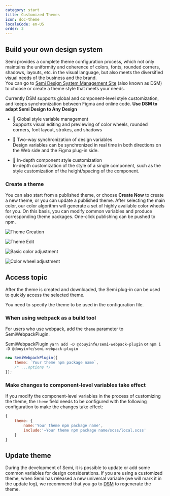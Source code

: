 ```yaml
---
category: start
title: Customized Themes
icon: doc-theme
localeCode: en-US
order: 3
---
```


## Build your own design system

Semi provides a complete theme configuration process, which not only maintains the uniformity and coherence of colors, fonts, rounded corners, shadows, layouts, etc. in the visual language, but also meets the diversified visual needs of the business and the brand.  
You can go to [Semi Design System Management Site](https://semi.design/dsm/) (also known as DSM) to choose or create a theme style that meets your needs.

Currently DSM supports global and component-level style customization, and keeps synchronization between Figma and online code. **Use DSM to adapt Semi Design to Any Design**

- 🎨 Global style variable management  
Supports visual editing and previewing of color wheels, rounded corners, font layout, strokes, and shadows

- 🔁 Two-way synchronization of design variables  
Design variables can be synchronized in real time in both directions on the Web side and the Figma plug-in side.

- 🧩 In-depth component style customization  
In-depth customization of the style of a single component, such as the style customization of the height/spacing of the component.

### Create a theme

You can also start from a published theme, or choose **Create Now** to create a new theme, or you can update a published theme. After selecting the main color, our color algorithm will generate a set of highly available color wheels for you. On this basis, you can modify common variables and produce corresponding theme packages. One-click publishing can be pushed to npm.

![Theme Creation](https://lf9-static.bytednsdoc.com/obj/eden-cn/nuhpxphk/dsm/dsm_welcome.png)

![Theme Edit](https://lf9-static.bytednsdoc.com/obj/eden-cn/nuhpxphk/dsm/dsm_console.png)

![Basic color adjustment](https://lf9-static.bytednsdoc.com/obj/eden-cn/nuhpxphk/dsm/dsm_palette.png)

![Color wheel adjustment](https://lf9-static.bytednsdoc.com/obj/eden-cn/nuhpxphk/dsm/dsm_usage.png)

## Access topic

After the theme is created and downloaded, the Semi plug-in can be used to quickly access the selected theme.

You need to specify the theme to be used in the configuration file.

### When using webpack as a build tool

For users who use webpack, add the `theme` parameter to SemiWebpackPlugin.

SemiWebpackPlugin `yarn add -D @douyinfe/semi-webpack-plugin` or `npm i -D @douyinfe/semi-webpack-plugin`

```jsx
new SemiWebpackPlugin({
    theme: `Your theme npm package name`,
    /* ...options */
});
```

### Make changes to component-level variables take effect

If you modify the component-level variables in the process of customizing the theme, the `theme` field needs to be configured with the following configuration to make the changes take effect:

```javascript
{
    theme: {
        name:'Your theme npm package name',
        include:'~Your theme npm package name/scss/local.scss'
    }
}
```

## Update theme

During the development of Semi, it is possible to update or add some common variables for design considerations. If you are using a customized theme, when Semi has released a new universal variable (we will mark it in the update log), we recommend that you go to [DSM](https://semi.design/dsm/) to regenerate the theme.
